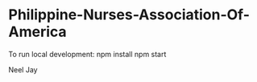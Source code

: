 # Philippine-Nurses-Association-Of-America

To run local development:
npm install
npm start

Neel Jay

